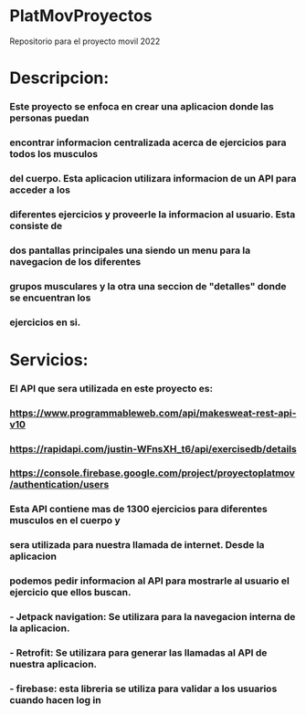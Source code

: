 # PlatMovProyectos
Repositorio  para el proyecto movil 2022


# Descripcion: 

### Este proyecto se enfoca en crear una aplicacion donde las personas puedan 
### encontrar informacion centralizada acerca de ejercicios para todos los musculos 
### del cuerpo. Esta aplicacion utilizara informacion de un API para acceder a los
### diferentes ejercicios y proveerle la informacion al usuario. Esta consiste de 
### dos pantallas principales una siendo un menu para la navegacion de los diferentes
### grupos musculares y la otra una seccion de "detalles" donde se encuentran los 
### ejercicios en si.



# Servicios: 

### El API que sera utilizada en este proyecto es: 
### https://www.programmableweb.com/api/makesweat-rest-api-v10
### https://rapidapi.com/justin-WFnsXH_t6/api/exercisedb/details
### https://console.firebase.google.com/project/proyectoplatmov/authentication/users
### Esta API contiene mas de 1300 ejercicios para diferentes musculos en el cuerpo y 
### sera utilizada para nuestra llamada de internet. Desde la aplicacion
### podemos pedir informacion al API para mostrarle al usuario el ejercicio que ellos buscan.



### - Jetpack navigation: Se utilizara para la navegacion interna de la aplicacion.
### - Retrofit: Se utilizara para generar las llamadas al API de nuestra aplicacion.
### - firebase: esta libreria se utiliza para validar a los usuarios cuando hacen log in

